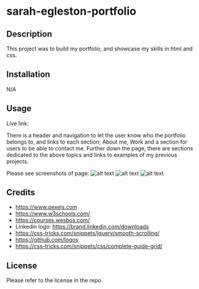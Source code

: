 # sarah-egleston-portfolio

## Description

This project was to build my portfolio, and showcase my skills in html and css.

## Installation

N/A

## Usage
Live link: 

There is a header and navigation to let the user know who the portfolio belongs to, and links to each section; About me, Work and a section for users to be able to contact me. Further down the page, there are sections dedicated to the above topics and links to examples of my previous projects. 

Please see screenshots of page:
![alt text]()
![alt text]()
![alt text]()



## Credits


- https://www.pexels.com
- https://www.w3schools.com/
- https://courses.wesbos.com/
- Linkedin logo: https://brand.linkedin.com/downloads
- https://css-tricks.com/snippets/jquery/smooth-scrolling/
- https://github.com/logos
- https://css-tricks.com/snippets/css/complete-guide-grid/



## License

Please refer to the license in the repo.